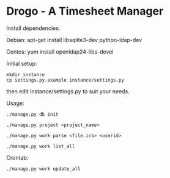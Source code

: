Drogo - A Timesheet Manager
===========================

Install dependencies:

Debian: 
    apt-get install libsqlite3-dev python-ldap-dev
    
Centos:
    yum install openldap24-libs-devel


Initial setup:

    mkdir instance
    cp settings.py.example instance/settings.py

then edit instance/settings.py to suit your needs.

Usage:

    ./manage.py db init

    ./manage.py project <project_name>

    ./manage.py work parse <file.ics> <userid>

    ./manage.py work list_all

Crontab:

    ./manage.py work update_all

